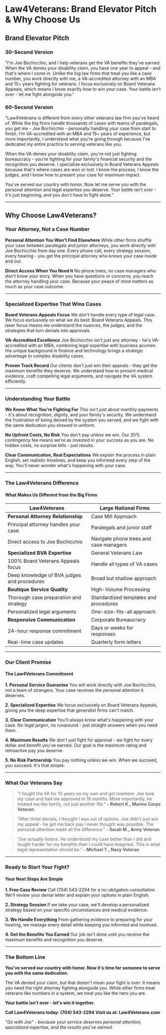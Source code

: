 # Law4Veterans: Brand Elevator Pitch & Why Choose Us

## Brand Elevator Pitch

### 30-Second Version
"I'm Joe Bochicchio, and I help veterans get the VA benefits they've earned. When the VA denies your disability claim, you have one year to appeal - and that's where I come in. Unlike the big law firms that treat you like a case number, you work directly with me, a VA-accredited attorney with an MBA and 15+ years fighting for veterans. I focus exclusively on Board Veterans Appeals, which means I know exactly how to win your case. Your battle isn't over - let me fight alongside you."

### 60-Second Version
"Law4Veterans is different from every other veterans law firm you've heard of. While the big firms handle thousands of cases with teams of paralegals, you get me - Joe Bochicchio - personally handling your case from start to finish. I'm VA-accredited with an MBA and 15+ years of experience, but more importantly, I understand what you're going through because I've dedicated my entire practice to serving veterans like you.

When the VA denies your disability claim, you're not just fighting bureaucracy - you're fighting for your family's financial security and the recognition you deserve. I specialize exclusively in Board Veterans Appeals because that's where cases are won or lost. I know the process, I know the judges, and I know how to present your case for maximum impact.

You've served our country with honor. Now let me serve you with the personal attention and legal expertise you deserve. Your battle isn't over - it's just beginning, and you don't have to fight alone."

---

## Why Choose Law4Veterans?

### Your Attorney, Not a Case Number

**Personal Attention You Won't Find Elsewhere**
While other firms shuffle your case between paralegals and junior attorneys, you work directly with Joe Bochicchio from day one. Every phone call, every strategy session, every hearing - you get the principal attorney who knows your case inside and out.

**Direct Access When You Need It**
No phone trees, no case managers who don't know your story. When you have questions or concerns, you reach the attorney handling your case. Because your peace of mind matters as much as your case outcome.

---

### Specialized Expertise That Wins Cases

**Board Veterans Appeals Focus**
We don't handle every type of legal case. We focus exclusively on what we do best: Board Veterans Appeals. This laser focus means we understand the nuances, the judges, and the strategies that turn denials into approvals.

**VA-Accredited Excellence**
Joe Bochicchio isn't just any attorney - he's VA-accredited with an MBA, combining legal expertise with business acumen. His unique background in finance and technology brings a strategic advantage to complex disability cases.

**Proven Track Record**
Our clients don't just win their appeals - they get the maximum benefits they deserve. We understand how to present medical evidence, craft compelling legal arguments, and navigate the VA system efficiently.

---

### Understanding Your Battle

**We Know What You're Fighting For**
This isn't just about monthly payments - it's about recognition, dignity, and your family's security. We understand the frustration of being denied by the system you served, and we fight with the same dedication you showed in uniform.

**No Upfront Costs, No Risk**
You don't pay unless we win. Our 20% contingency fee means we're as invested in your success as you are. No hidden costs, no surprise bills - just results.

**Clear Communication, Real Expectations**
We explain the process in plain English, set realistic timelines, and keep you informed every step of the way. You'll never wonder what's happening with your case.

---

### The Law4Veterans Difference

#### What Makes Us Different from the Big Firms

| **Law4Veterans** | **Large National Firms** |
|------------------|--------------------------|
| **Personal Attorney Relationship** | Case Mill Approach |
| Principal attorney handles your case | Paralegals and junior staff |
| Direct access to Joe Bochicchio | Navigate phone trees and case managers |
| **Specialized BVA Expertise** | General Veterans Law |
| 100% Board Veterans Appeals focus | Handle all types of VA cases |
| Deep knowledge of BVA judges and procedures | Broad but shallow approach |
| **Boutique Service Quality** | High-Volume Processing |
| Thorough case preparation and strategy | Standardized templates and procedures |
| Personalized legal arguments | One-size-fits-all approach |
| **Responsive Communication** | Corporate Bureaucracy |
| 24-hour response commitment | Days or weeks for responses |
| Real-time case updates | Quarterly form letters |

---

### Our Client Promise

#### The Law4Veterans Commitment

**1. Personal Service Guarantee**
You will work directly with Joe Bochicchio, not a team of strangers. Your case receives the personal attention it deserves.

**2. Specialized Expertise**
We focus exclusively on Board Veterans Appeals, giving you the deep expertise that generalist firms can't match.

**3. Clear Communication**
You'll always know what's happening with your case. No legal jargon, no runaround - just straight answers when you need them.

**4. Maximum Results**
We don't just fight for approval - we fight for every dollar and benefit you've earned. Our goal is the maximum rating and retroactive pay you deserve.

**5. No Risk Partnership**
You pay nothing unless we win. When we succeed, you succeed. It's that simple.

---

### What Our Veterans Say

> "I fought the VA for 10 years on my own and got nowhere. Joe took my case and had me approved in 18 months. More importantly, he treated me like family, not just another file." 
> **- Robert K., Marine Corps Veteran**

> "After three denials, I thought I was out of options. Joe didn't just win my appeal - he got me back pay I never thought was possible. The personal attention made all the difference."
> **- Sarah M., Army Veteran**

> "Joe actually listens. He understood my case better than I did and fought harder for my benefits than I could have imagined. This is what legal representation should be."
> **- Michael T., Navy Veteran**

---

### Ready to Start Your Fight?

#### Your Next Steps Are Simple

**1. Free Case Review**
Call (704) 543-2294 for a no-obligation consultation. We'll review your denial letter and explain your options in plain English.

**2. Strategy Session**
If we take your case, we'll develop a personalized strategy based on your specific circumstances and medical evidence.

**3. We Handle Everything**
From gathering evidence to preparing for your hearing, we manage every detail while keeping you informed and involved.

**4. Get the Benefits You Earned**
Our job isn't done until you receive the maximum benefits and recognition you deserve.

---

### The Bottom Line

**You've served our country with honor. Now it's time for someone to serve you with the same dedication.**

The VA denied your claim, but that doesn't mean your fight is over. It means you need the right attorney fighting alongside you. While other firms treat veterans like numbers in a system, we treat you like the hero you are.

**Your battle isn't over - let's win it together.**

**Call Law4Veterans today: (704) 543-2294**
**Visit us at: Law4Veterans.com**

*"Go with Joe" - because your service deserves personal attention, specialized expertise, and the results you've earned.*